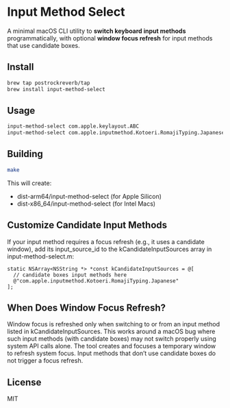 # Input Method Select

A minimal macOS CLI utility to **switch keyboard input methods** programmatically, with optional **window focus refresh** for input methods that use candidate boxes.

## Install

```sh
brew tap postrockreverb/tap
brew install input-method-select
```

## Usage

```sh
input-method-select com.apple.keylayout.ABC
input-method-select com.apple.inputmethod.Kotoeri.RomajiTyping.Japanese
```

## Building

```sh
make
```

This will create:

- dist-arm64/input-method-select (for Apple Silicon)
- dist-x86_64/input-method-select (for Intel Macs)

## Customize Candidate Input Methods

If your input method requires a focus refresh (e.g., it uses a candidate window), add its input_source_id to the kCandidateInputSources array in input-method-select.m:

```objc
static NSArray<NSString *> *const kCandidateInputSources = @[
  // candidate boxes input methods here
  @"com.apple.inputmethod.Kotoeri.RomajiTyping.Japanese"
];
```

## When Does Window Focus Refresh?

Window focus is refreshed only when switching to or from an input method listed in kCandidateInputSources.
This works around a macOS bug where such input methods (with candidate boxes) may not switch properly using system API calls alone.
The tool creates and focuses a temporary window to refresh system focus.
Input methods that don’t use candidate boxes do not trigger a focus refresh.

## License

MIT
